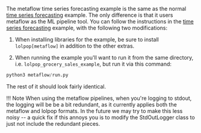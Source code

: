 The metaflow time series forecasting example is the same as the normal [time series forecasting](timeseries_forecasting.md) example. The only difference is that it users metaflow as the ML pipeline tool. You can follow the instructions in the [time series forecasting](timeseries_forecasting.md) example, with the following two modifications: 

1. When installing libraries for the example, be sure to install `lolpop[metaflow]` in addition to the other extras. 

2. When running the example you'll want to run it from the same directory, i.e. `lolpop_grocery_sales_example`, but run it via this command: 

```python
python3 metaflow/run.py 
```

The rest of it should look fairly identical. 

!!! Note 
    When using the metaflow pipelines, when you're logging to stdout, the logging will be be a bit redundant, as it currently applies both the metaflow and lolpop formats. In the future we may try to make this less noisy -- a quick fix if this annoys you is to modify the StdOutLogger class to just not include the redundant pieces. 
